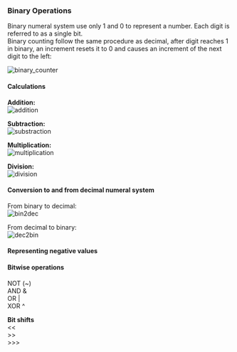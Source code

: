 ### Binary Operations

Binary numeral system use only 1 and 0 to represent a number. Each digit is referred to as a single bit.  
Binary counting follow the same procedure as decimal, after digit reaches 1 in binary, 
an increment resets it to 0 and causes an increment of the next digit to the left:  

![binary_counter](./resources/img/numbers/binary_counter.gif)   


#### Calculations
**Addition:**  
![addition](./resources/img/numbers/addition.png)  

**Subtraction:**  
![substraction](./resources/img/numbers/substraction.png)

**Multiplication:**  
![multiplication](./resources/img/numbers/multiplication.png)

**Division:**  
![division](./resources/img/numbers/division.png)  

#### Conversion to and from decimal numeral system  

From binary to decimal:  
![bin2dec](./resources/img/numbers/bin2dec.png)   

From decimal to binary:  
![dec2bin](./resources/img/numbers/dec2bin.png) 

#### Representing negative values  


#### Bitwise operations  
NOT (~)   
AND &   
OR  |  
XOR ^  
   
**Bit shifts**  
    <<  
    >>  
    >>>  
                            
  


